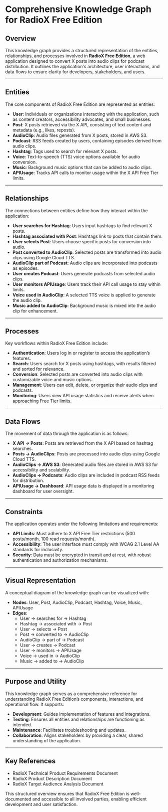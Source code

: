 # Comprehensive Knowledge Graph for RadioX Free Edition

## Overview
This knowledge graph provides a structured representation of the entities, relationships, and processes involved in **RadioX Free Edition**, a web application designed to convert X posts into audio clips for podcast distribution. It outlines the application's architecture, user interactions, and data flows to ensure clarity for developers, stakeholders, and users.

---

## Entities
The core components of RadioX Free Edition are represented as entities:

- **User**: Individuals or organizations interacting with the application, such as content creators, accessibility advocates, and small businesses.
- **Post**: X posts retrieved via the X API, consisting of text content and metadata (e.g., likes, reposts).
- **AudioClip**: Audio files generated from X posts, stored in AWS S3.
- **Podcast**: RSS feeds created by users, containing episodes derived from audio clips.
- **Hashtag**: Tags used to search for relevant X posts.
- **Voice**: Text-to-speech (TTS) voice options available for audio conversion.
- **Music**: Background music options that can be added to audio clips.
- **APIUsage**: Tracks API calls to monitor usage within the X API Free Tier limits.

---

## Relationships
The connections between entities define how they interact within the application:

- **User searches for Hashtag**: Users input hashtags to find relevant X posts.
- **Hashtag associated with Post**: Hashtags link to posts that contain them.
- **User selects Post**: Users choose specific posts for conversion into audio.
- **Post converted to AudioClip**: Selected posts are transformed into audio clips using Google Cloud TTS.
- **AudioClip part of Podcast**: Audio clips are incorporated into podcasts as episodes.
- **User creates Podcast**: Users generate podcasts from selected audio clips.
- **User monitors APIUsage**: Users track their API call usage to stay within limits.
- **Voice used in AudioClip**: A selected TTS voice is applied to generate the audio clip.
- **Music added to AudioClip**: Background music is mixed into the audio clip for enhancement.

---

## Processes
Key workflows within RadioX Free Edition include:

- **Authentication**: Users log in or register to access the application’s features.
- **Search**: Users search for X posts using hashtags, with results filtered and sorted for relevance.
- **Conversion**: Selected posts are converted into audio clips with customizable voice and music options.
- **Management**: Users can edit, delete, or organize their audio clips and podcasts.
- **Monitoring**: Users view API usage statistics and receive alerts when approaching Free Tier limits.

---

## Data Flows
The movement of data through the application is as follows:

- **X API → Posts**: Posts are retrieved from the X API based on hashtag searches.
- **Posts → AudioClips**: Posts are processed into audio clips using Google Cloud TTS.
- **AudioClips → AWS S3**: Generated audio files are stored in AWS S3 for accessibility and scalability.
- **AudioClips → Podcasts**: Audio clips are included in podcast RSS feeds for distribution.
- **APIUsage → Dashboard**: API usage data is displayed in a monitoring dashboard for user oversight.

---

## Constraints
The application operates under the following limitations and requirements:

- **API Limits**: Must adhere to X API Free Tier restrictions (500 posts/month, 100 read requests/month).
- **Accessibility**: The user interface must comply with WCAG 2.1 Level AA standards for inclusivity.
- **Security**: Data must be encrypted in transit and at rest, with robust authentication and authorization mechanisms.

---

## Visual Representation
A conceptual diagram of the knowledge graph can be visualized with:

- **Nodes**: User, Post, AudioClip, Podcast, Hashtag, Voice, Music, APIUsage
- **Edges**: 
  - User → searches for → Hashtag
  - Hashtag → associated with → Post
  - User → selects → Post
  - Post → converted to → AudioClip
  - AudioClip → part of → Podcast
  - User → creates → Podcast
  - User → monitors → APIUsage
  - Voice → used in → AudioClip
  - Music → added to → AudioClip

---

## Purpose and Utility
This knowledge graph serves as a comprehensive reference for understanding RadioX Free Edition’s components, interactions, and operational flow. It supports:

- **Development**: Guides implementation of features and integrations.
- **Testing**: Ensures all entities and relationships are functioning as intended.
- **Maintenance**: Facilitates troubleshooting and updates.
- **Collaboration**: Aligns stakeholders by providing a clear, shared understanding of the application.

---

## Key References
- RadioX Technical Product Requirements Document
- RadioX Product Description Document
- RadioX Target Audience Analysis Document

This structured overview ensures that RadioX Free Edition is well-documented and accessible to all involved parties, enabling efficient development and user satisfaction.